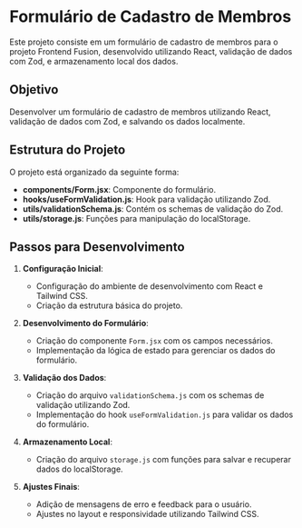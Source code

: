 # Formulário de Cadastro de Membros

Este projeto consiste em um formulário de cadastro de membros para o projeto Frontend Fusion, desenvolvido utilizando React, validação de dados com Zod, e armazenamento local dos dados.

## Objetivo

Desenvolver um formulário de cadastro de membros utilizando React, validação de dados com Zod, e salvando os dados localmente.


## Estrutura do Projeto

O projeto está organizado da seguinte forma:

- **components/Form.jsx**: Componente do formulário.
- **hooks/useFormValidation.js**: Hook para validação utilizando Zod.
- **utils/validationSchema.js**: Contém os schemas de validação do Zod.
- **utils/storage.js**: Funções para manipulação do localStorage.

## Passos para Desenvolvimento

1. **Configuração Inicial**:
   - Configuração do ambiente de desenvolvimento com React e Tailwind CSS.
   - Criação da estrutura básica do projeto.

2. **Desenvolvimento do Formulário**:
   - Criação do componente `Form.jsx` com os campos necessários.
   - Implementação da lógica de estado para gerenciar os dados do formulário.

3. **Validação dos Dados**:
   - Criação do arquivo `validationSchema.js` com os schemas de validação utilizando Zod.
   - Implementação do hook `useFormValidation.js` para validar os dados do formulário.

4. **Armazenamento Local**:
   - Criação do arquivo `storage.js` com funções para salvar e recuperar dados do localStorage.

5. **Ajustes Finais**:
   - Adição de mensagens de erro e feedback para o usuário.
   - Ajustes no layout e responsividade utilizando Tailwind CSS.

